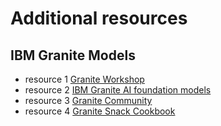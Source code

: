 # Additional resources

## IBM Granite Models

* resource 1 [Granite Workshop](https://ibm.github.io/granite-workshop/)
* resource 2 [IBM Granite AI foundation models](https://www.ibm.com/granite)
* resource 3 [Granite Community](https://ibm.biz/granite-community)
* resource 4 [Granite Snack Cookbook](https://github.com/ibm-granite-community/granite-snack-cookbook)


